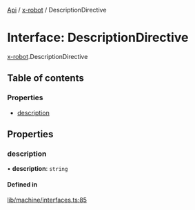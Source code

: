[Api](../README.md) / [x-robot](../modules/x_robot.md) / DescriptionDirective

# Interface: DescriptionDirective

[x-robot](../modules/x_robot.md).DescriptionDirective

## Table of contents

### Properties

- [description](x_robot.DescriptionDirective.md#description)

## Properties

### description

• **description**: `string`

#### Defined in

[lib/machine/interfaces.ts:85](https://github.com/Masquerade-Circus/x-robot/blob/5edbfcd/lib/machine/interfaces.ts#L85)
